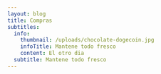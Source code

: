 ```yaml
---
layout: blog
title: Compras
subtitles:
  info:
    thumbnail: /uploads/chocolate-dogecoin.jpg
    infoTitle: Mantene todo fresco
    content: El otro dia
  subtitle: Mantene todo fresco
---
```

